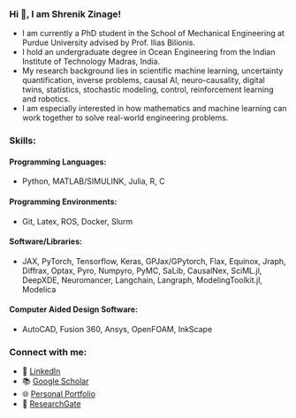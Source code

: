 ### Hi 👋, I am Shrenik Zinage!

- I am currently a PhD student in the School of Mechanical Engineering at Purdue University advised by Prof. Ilias Bilionis.
- I hold an undergraduate degree in Ocean Engineering from the Indian Institute of Technology Madras, India.
- My research background lies in scientific machine learning, uncertainty quantification, inverse problems, causal AI, neuro-causality, digital twins, statistics, stochastic modeling, control, reinforcement learning and robotics.
- I am especially interested in how mathematics and machine learning can work together to solve real-world engineering problems.

### Skills:

#### Programming Languages:
- Python, MATLAB/SIMULINK, Julia, R, C

#### Programming Environments:
- Git, Latex, ROS, Docker, Slurm

#### Software/Libraries:
- JAX, PyTorch, Tensorflow, Keras, GPJax/GPytorch, Flax, Equinox, Jraph, Diffrax, Optax, Pyro, Numpyro, PyMC, SaLib, CausalNex, SciML.jl, DeepXDE, Neuromancer, Langchain, Langraph, ModelingToolkit.jl, Modelica 

#### Computer Aided Design Software:
- AutoCAD, Fusion 360, Ansys, OpenFOAM, InkScape


### Connect with me:
- 💼 [LinkedIn](https://www.linkedin.com/in/shrenik-zinage-1a727a157/)
- 📚 [Google Scholar](https://scholar.google.com/citations?user=CuaVvXsAAAAJ&hl=en)
- 🌐 [Personal Portfolio](https://sites.google.com/view/shrenikzinage)
- 🔬 [ResearchGate](https://www.researchgate.net/profile/Shrenik-Zinage?ev=hdr_xprf)

